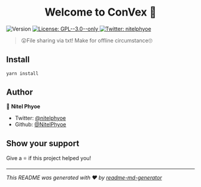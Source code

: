 <h1 align="center">Welcome to ConVex 👋</h1>
<p>
  <img alt="Version" src="https://img.shields.io/badge/version-0.0.1-blue.svg?cacheSeconds=2592000" />
  <a href="#" target="_blank">
    <img alt="License: GPL--3.0--only" src="https://img.shields.io/badge/License-GPL--3.0--only-yellow.svg" />
  </a>
  <a href="https://twitter.com/nitelphyoe" target="_blank">
    <img alt="Twitter: nitelphyoe" src="https://img.shields.io/twitter/follow/nitelphyoe.svg?style=social" />
  </a>
</p>

> 😲File sharing via txt! Make for offline circumstance🙄

## Install

```sh
yarn install
```

## Author

👤 **Nitel Phyoe**

* Twitter: [@nitelphyoe](https://twitter.com/nitelphyoe)
* Github: [@NitelPhyoe](https://github.com/NitelPhyoe)

## Show your support

Give a ⭐️ if this project helped you!

***
_This README was generated with ❤️ by [readme-md-generator](https://github.com/kefranabg/readme-md-generator)_